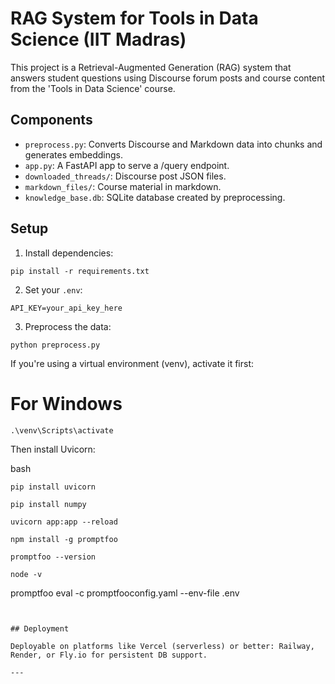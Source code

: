 
# RAG System for Tools in Data Science (IIT Madras)

This project is a Retrieval-Augmented Generation (RAG) system that answers student questions using Discourse forum posts and course content from the 'Tools in Data Science' course.

## Components
- `preprocess.py`: Converts Discourse and Markdown data into chunks and generates embeddings.
- `app.py`: A FastAPI app to serve a /query endpoint.
- `downloaded_threads/`: Discourse post JSON files.
- `markdown_files/`: Course material in markdown.
- `knowledge_base.db`: SQLite database created by preprocessing.

## Setup

1. Install dependencies:
```
pip install -r requirements.txt
```

2. Set your `.env`:
```
API_KEY=your_api_key_here
```

3. Preprocess the data:
```
python preprocess.py
```

If you're using a virtual environment (venv), activate it first:
# For Windows
```
.\venv\Scripts\activate
```
Then install Uvicorn:

bash
```
pip install uvicorn
```
```
pip install numpy
```
```
uvicorn app:app --reload
```

```
npm install -g promptfoo
```
```
promptfoo --version
```
```
node -v
```
promptfoo eval -c promptfooconfig.yaml --env-file .env
```


## Deployment

Deployable on platforms like Vercel (serverless) or better: Railway, Render, or Fly.io for persistent DB support.

---
    